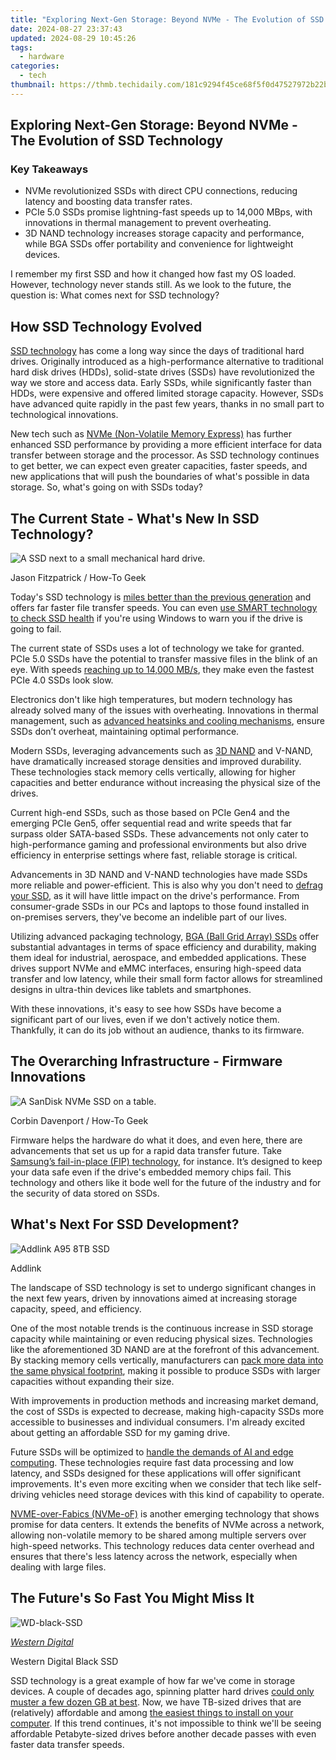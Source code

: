 ```yaml
---
title: "Exploring Next-Gen Storage: Beyond NVMe - The Evolution of SSD Technology"
date: 2024-08-27 23:37:43
updated: 2024-08-29 10:45:26
tags:
  - hardware
categories:
  - tech
thumbnail: https://thmb.techidaily.com/181c9294f45ce68f5f0d47527972b22bf8dde75db019bf52748fd4efcbea9747.jpg
---
```


## Exploring Next-Gen Storage: Beyond NVMe - The Evolution of SSD Technology

### Key Takeaways

* NVMe revolutionized SSDs with direct CPU connections, reducing latency and boosting data transfer rates.
* PCIe 5.0 SSDs promise lightning-fast speeds up to 14,000 MBps, with innovations in thermal management to prevent overheating.
* 3D NAND technology increases storage capacity and performance, while BGA SSDs offer portability and convenience for lightweight devices.

 I remember my first SSD and how it changed how fast my OS loaded. However, technology never stands still. As we look to the future, the question is: What comes next for SSD technology?

##  How SSD Technology Evolved

[SSD technology](https://some-approaches.techidaily.com/updated-the-gradual-glide-out-technique-for-audio-in-adobe-premiere-pro/) has come a long way since the days of traditional hard drives. Originally introduced as a high-performance alternative to traditional hard disk drives (HDDs), solid-state drives (SSDs) have revolutionized the way we store and access data. Early SSDs, while significantly faster than HDDs, were expensive and offered limited storage capacity. However, SSDs have advanced quite rapidly in the past few years, thanks in no small part to technological innovations.

 New tech such as [NVMe (Non-Volatile Memory Express)](https://digital-screen-recording.techidaily.com/new-2024-approved-audio-capture-for-post-review/) has further enhanced SSD performance by providing a more efficient interface for data transfer between storage and the processor. As SSD technology continues to get better, we can expect even greater capacities, faster speeds, and new applications that will push the boundaries of what's possible in data storage. So, what's going on with SSDs today?

##  The Current State - What's New In SSD Technology?

![A SSD next to a small mechanical hard drive.](https://static1.howtogeekimages.com/wordpress/wp-content/uploads/2024/02/52677080070_45eddcf555_o.jpg) 

Jason Fitzpatrick / How-To Geek  
  
 Today's SSD technology is [miles better than the previous generation](https://tools.techidaily.com) and offers far faster file transfer speeds. You can even [use SMART technology to check SSD health](https://data-wizards.techidaily.com/preserve-the-purity-of-your-productions/) if you're using Windows to warn you if the drive is going to fail.

 The current state of SSDs uses a lot of technology we take for granted. PCIe 5.0 SSDs have the potential to transfer massive files in the blink of an eye. With speeds [reaching up to 14,000 MB/s](https://www.pcmag.com/news/what-is-pci-express-50-and-why-does-it-matter-for-the-newest-ssds), they make even the fastest PCIe 4.0 SSDs look slow.

 Electronics don't like high temperatures, but modern technology has already solved many of the issues with overheating. Innovations in thermal management, such as [advanced heatsinks and cooling mechanisms](https://shop-links.co/link/?exclusive=1&publisher_slug=itechdaily19598&url=https%3A%2F%2Fwww.techtarget.com%2Fsearchstorage%2Fpost%2FUnderstand-SSD-overheating-and-what-to-do-about-it), ensure SSDs don’t overheat, maintaining optimal performance.

 Modern SSDs, leveraging advancements such as [3D NAND](https://www.enterprisestorageforum.com/hardware/3d-nand/) and V-NAND, have dramatically increased storage densities and improved durability. These technologies stack memory cells vertically, allowing for higher capacities and better endurance without increasing the physical size of the drives.

 Current high-end SSDs, such as those based on PCIe Gen4 and the emerging PCIe Gen5, offer sequential read and write speeds that far surpass older SATA-based SSDs. These advancements not only cater to high-performance gaming and professional environments but also drive efficiency in enterprise settings where fast, reliable storage is critical.

 Advancements in 3D NAND and V-NAND technologies have made SSDs more reliable and power-efficient. This is also why you don't need to [defrag your SSD](https://some-knowledge.techidaily.com/2024-approved-expanding-photography-quality/), as it will have little impact on the drive's performance. From consumer-grade SSDs in our PCs and laptops to those found installed in on-premises servers, they've become an indelible part of our lives.

 Utilizing advanced packaging technology, [BGA (Ball Grid Array) SSDs](https://www.simms.co.uk/tech-talk/what-is-bga-ssd/) offer substantial advantages in terms of space efficiency and durability, making them ideal for industrial, aerospace, and embedded applications. These drives support NVMe and eMMC interfaces, ensuring high-speed data transfer and low latency, while their small form factor allows for streamlined designs in ultra-thin devices like tablets and smartphones.

 With these innovations, it's easy to see how SSDs have become a significant part of our lives, even if we don't actively notice them. Thankfully, it can do its job without an audience, thanks to its firmware.

##  The Overarching Infrastructure - Firmware Innovations

![A SanDisk NVMe SSD on a table.](https://static1.howtogeekimages.com/wordpress/wp-content/uploads/2024/01/an-nvme-ssd.jpg) 

Corbin Davenport / How-To Geek  
  
 Firmware helps the hardware do what it does, and even here, there are advancements that set us up for a rapid data transfer future. Take [Samsung’s fail-in-place (FIP) technology](https://news.samsung.com/global/samsung-brings-revolutionary-software-innovation-to-pcie-gen4-ssds-for-maximized-storage-performance), for instance. It’s designed to keep your data safe even if the drive's embedded memory chips fail. This technology and others like it bode well for the future of the industry and for the security of data stored on SSDs.

##  What's Next For SSD Development?

![Addlink A95 8TB SSD](https://static1.howtogeekimages.com/wordpress/wp-content/uploads/2023/10/98919ff9-0296-418c-ada7-82ae5374-1.jpg) 

Addlink

 The landscape of SSD technology is set to undergo significant changes in the next few years, driven by innovations aimed at increasing storage capacity, speed, and efficiency.

 One of the most notable trends is the continuous increase in SSD storage capacity while maintaining or even reducing physical sizes. Technologies like the aforementioned 3D NAND are at the forefront of this advancement. By stacking memory cells vertically, manufacturers can [pack more data into the same physical footprint](https://www.tweaktown.com/news/99126/ssds-with-1000-layer-memory-chips-expected-in-2027-ultra-fast-20tb-nvme-drives-for-250/index.html), making it possible to produce SSDs with larger capacities without expanding their size.

 With improvements in production methods and increasing market demand, the cost of SSDs is expected to decrease, making high-capacity SSDs more accessible to businesses and individual consumers. I'm already excited about getting an affordable SSD for my gaming drive.

 Future SSDs will be optimized to [handle the demands of AI and edge computing](https://www.storagereview.com/review/high-capacity-ssds-enable-data-collection-and-ai-at-the-edge). These technologies require fast data processing and low latency, and SSDs designed for these applications will offer significant improvements. It's even more exciting when we consider that tech like self-driving vehicles need storage devices with this kind of capability to operate.

[NVME-over-Fabics (NVMe-oF)](https://www.techtarget.com/searchstorage/definition/NVMe-over-Fabrics-Nonvolatile-Memory-Express-over-Fabrics) is another emerging technology that shows promise for data centers. It extends the benefits of NVMe across a network, allowing non-volatile memory to be shared among multiple servers over high-speed networks. This technology reduces data center overhead and ensures that there's less latency across the network, especially when dealing with large files.

##  The Future's So Fast You Might Miss It

![WD-black-SSD](https://static1.howtogeekimages.com/wordpress/wp-content/uploads/2022/03/670d2aca.jpg) 

_[Western Digital](https://shop-links.co/link/?exclusive=1&publisher_slug=itechdaily19598&url=https%3A%2F%2Fwww.bestbuy.com%2Fsite%2Fwd-wd%255Fblack-sn850-1tb-internal-pcie-gen-4-x4-nvme-gaming-solid-state-drive-with-heatsink-for-ps5-and-desktops%2F6474398.p%3FskuId%3D6474398)_

Western Digital Black SSD

 SSD technology is a great example of how far we've come in storage devices. A couple of decades ago, spinning platter hard drives [could only muster a few dozen GB at best](https://www.pcworld.com/article/447531/the-astounding-evolution-of-the-hard-drive.html). Now, we have TB-sized drives that are (relatively) affordable and among [the easiest things to install on your computer](https://on-screen-recording.techidaily.com/new-simplifying-tasks-with-ez-grabber-techniques/). If this trend continues, it's not impossible to think we'll be seeing affordable Petabyte-sized drives before another decade passes with even faster data transfer speeds.

<ins class="adsbygoogle"
     style="display:block"
     data-ad-format="autorelaxed"
     data-ad-client="ca-pub-7571918770474297"
     data-ad-slot="1223367746"></ins>



<ins class="adsbygoogle"
     style="display:block"
     data-ad-client="ca-pub-7571918770474297"
     data-ad-slot="8358498916"
     data-ad-format="auto"
     data-full-width-responsive="true"></ins>
